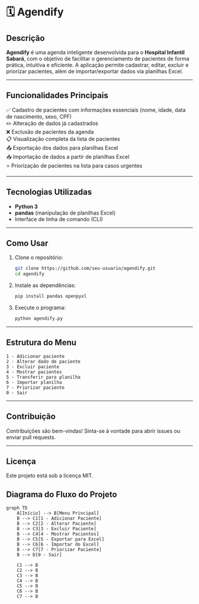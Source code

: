 
# 🗓️ Agendify

## Descrição
**Agendify** é uma agenda inteligente desenvolvida para o **Hospital Infantil Sabará**, com o objetivo de facilitar o gerenciamento de pacientes de forma prática, intuitiva e eficiente. A aplicação permite cadastrar, editar, excluir e priorizar pacientes, além de importar/exportar dados via planilhas Excel.

---

## Funcionalidades Principais

✅ Cadastro de pacientes com informações essenciais (nome, idade, data de nascimento, sexo, CPF)  
✏️ Alteração de dados já cadastrados  
❌ Exclusão de pacientes da agenda  
📋 Visualização completa da lista de pacientes  
📤 Exportação dos dados para planilhas Excel  
📥 Importação de dados a partir de planilhas Excel  
⭐ Priorização de pacientes na lista para casos urgentes  

---

## Tecnologias Utilizadas

- **Python 3**
- **pandas** (manipulação de planilhas Excel)
- Interface de linha de comando (CLI)

---

## Como Usar

1. Clone o repositório:
   ```bash
   git clone https://github.com/seu-usuario/agendify.git
   cd agendify
   ```

2. Instale as dependências:
   ```bash
   pip install pandas openpyxl
   ```

3. Execute o programa:
   ```bash
   python agendify.py
   ```

---

## Estrutura do Menu

```
1 - Adicionar paciente
2 - Alterar dado de paciente
3 - Excluir paciente
4 - Mostrar pacientes
5 - Transferir para planilha
6 - Importar planilha
7 - Priorizar paciente
0 - Sair
```

---

## Contribuição
Contribuições são bem-vindas! Sinta-se à vontade para abrir issues ou enviar pull requests.

---

## Licença
Este projeto está sob a licença MIT.


## Diagrama do Fluxo do Projeto

```mermaid
graph TD
    A[Início] --> B[Menu Principal]
    B --> C1[1 - Adicionar Paciente]
    B --> C2[2 - Alterar Paciente]
    B --> C3[3 - Excluir Paciente]
    B --> C4[4 - Mostrar Pacientes]
    B --> C5[5 - Exportar para Excel]
    B --> C6[6 - Importar do Excel]
    B --> C7[7 - Priorizar Paciente]
    B --> D[0 - Sair]

    C1 --> B
    C2 --> B
    C3 --> B
    C4 --> B
    C5 --> B
    C6 --> B
    C7 --> B
```
